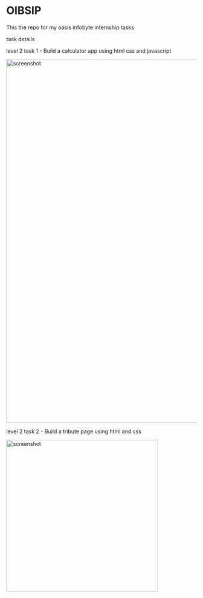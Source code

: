 # OIBSIP
This the repo for my oasis infobyte internship tasks

task details 

level 2 task 1 - Build a calculator app using html css and javascript

<img width="960" alt="screenshot" src="https://user-images.githubusercontent.com/100835323/219843990-d6cc3288-bd7e-4d1d-ac47-5fcc9fa6571c.png">

level 2 task 2 - Build a tribute page using html and css

<img width="401" alt="screenshot" src="https://user-images.githubusercontent.com/100835323/219844017-9909a69d-fea5-498e-a8b6-4316a8335d7f.png">
